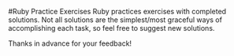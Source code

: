 #Ruby Practice Exercises
Ruby practices exercises with completed solutions. Not all solutions are the simplest/most graceful ways of accomplishing each task, so feel free to suggest new solutions.

Thanks in advance for your feedback!
